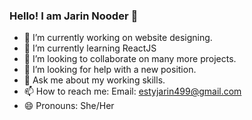 ### Hello! I am Jarin Nooder 👋

- 🔭 I’m currently working on website designing.
- 🌱 I’m currently learning ReactJS
- 👯 I’m looking to collaborate on many more projects.
- 🤔 I’m looking for help with a new position.
- 💬 Ask me about my working skills.
- 📫 How to reach me: Email: estyjarin499@gmail.com
- 😄 Pronouns: She/Her


